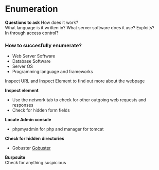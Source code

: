 # Enumeration

**Questions to ask**
How does it work?  
What language is it written in?
What server software does it use?
Exploits? In through access control?

### How to succesfully enumerate?
* Web Server Software
* Database Software
* Server OS
* Programming language and frameworks

Inspect URL and Inspect Element to find out more about the webpage

**Inspect element** 
* Use the network tab to check for other outgoing web requests and responses 
* Check for hidden form fields

**Locate Admin console**
* phpmyadmin for php and manager for tomcat

**Check for hidden directories**
* Gobuster [Gobuster](../Tools/Gobuster.md)

**Burpsuite**  
Check for anything suspicious


